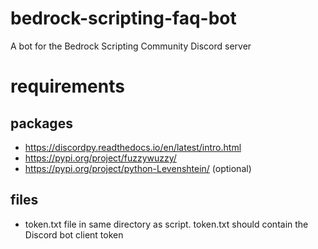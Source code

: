 # bedrock-scripting-faq-bot
A bot for the Bedrock Scripting Community Discord server

# requirements

## packages

+ https://discordpy.readthedocs.io/en/latest/intro.html
+ https://pypi.org/project/fuzzywuzzy/
+ https://pypi.org/project/python-Levenshtein/ (optional)

## files

+ token.txt file in same directory as script.
  token.txt should contain the Discord bot client token
